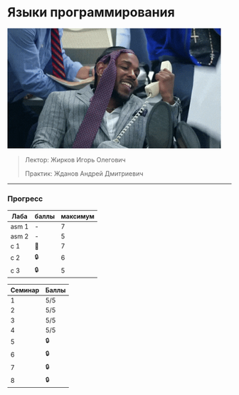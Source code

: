 # Языки программирования

![pic](https://github.com/bilyardvmetro/ITMO-System-Application-Software/blob/main/gifs/ProgLangs.gif)

> Лектор: Жирков Игорь Олегович
>
> Практик: Жданов Андрей Дмитриевич


---

### Прогресс
| Лаба | баллы | максимум |
| ---- | ----- | -------- | 
| asm 1  |  -  |    7    |
| asm 2  |  -   |    5    |
|   c 1  |  :construction:   |     7    |
|   c 2  |   :lock:   |   6    |
|   c 3  |   :lock:   |   5    |

| Семинар | Баллы |
| ------- | ----- |
| 1 | 5/5 |
| 2 | 5/5 |
| 3 | 5/5 |
| 4 | 5/5 |
| 5 | :lock: |
| 6 | :lock: |
| 7 | :lock: |
| 8 | :lock: |
